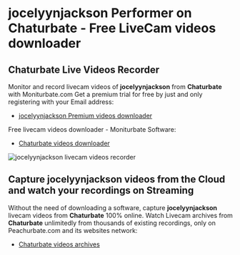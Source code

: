 # jocelyynjackson Performer on Chaturbate - Free LiveCam videos downloader

## Chaturbate Live Videos Recorder

Monitor and record livecam videos of **jocelyynjackson** from **Chaturbate** with Moniturbate.com
Get a premium trial for free by just and only registering with your Email address:
* [jocelyynjackson Premium videos downloader](https://moniturbate.com/request-demo-licence-key.html)

Free livecam videos downloader - Moniturbate Software:
* [Chaturbate videos downloader](https://moniturbate.com/moniturbate-download-software.html)

![jocelyynjackson livecam videos recorder](https://peachurnet.com/templates/moniturbate-software.png)


## Capture jocelyynjackson videos from the Cloud and watch your recordings on Streaming

Without the need of downloading a software, capture **jocelyynjackson** livecam videos from **Chaturbate** 100% online.
Watch Livecam archives from **Chaturbate** unlimitedly from thousands of existing recordings, only on Peachurbate.com and its websites network:
* [Chaturbate videos archives](https://peachurnet.com/)